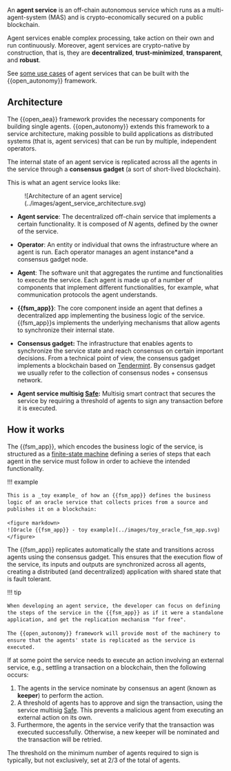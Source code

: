 An **agent service** is an off-chain autonomous service which runs as a multi-agent-system (MAS) and is crypto-economically secured on a public blockchain.

Agent services enable complex processing, take action on their own and run continuously. Moreover, agent services are crypto-native by construction, that is, they are **decentralized**, **trust-minimized**, **transparent**, and **robust**.

See [some use cases](./use_cases.md) of agent services that can be built with the {{open_autonomy}} framework.

## Architecture

The {{open_aea}} framework provides the necessary components for building single agents. {{open_autonomy}} extends this framework to a service architecture, making possible to build applications as distributed systems (that is, agent services) that can be run by multiple, independent operators.

The internal state of an agent service is replicated across all the agents in the service through a **consensus gadget** (a sort of short-lived blockchain).

This is what an agent service looks like:

<figure markdown>
![Architecture of an agent service](../images/agent_service_architecture.svg)
</figure>

* **Agent service**: The decentralized off-chain service that implements a certain functionality. It is composed of $N$ agents, defined by the owner of the service.

* **Operator**: An entity or individual that owns the infrastructure where an agent is run. Each operator manages an agent instance*and a consensus gadget node.

* **Agent**: The software unit that aggregates the runtime and functionalities to execute the service. Each agent is made up of a number of components that implement different functionalities, for example, what communication protocols the agent understands.

* **{{fsm_app}}**: The core component inside an agent that defines a decentralized app implementing the business logic of the service. {{fsm_app}}s implements the underlying mechanisms that allow agents to synchronize their internal state.

* **Consensus gadget:** The infrastructure that enables agents to synchronize the service state and reach consensus on certain important decisions. From a technical point of view, the consensus gadget implements a blockchain based on [Tendermint](https://tendermint.com/). By consensus gadget we usually refer to the collection of consensus nodes + consensus network.

* **Agent service multisig [Safe](https://safe.global/):** Multisig smart contract that secures the service by requiring a threshold of agents to sign any transaction before it is executed.

## How it works

The {{fsm_app}}, which encodes the business logic of the service, is structured as a [finite-state machine](../key_concepts/fsm.md) defining a series of steps that each agent in the service must follow in order to achieve the intended functionality.

!!! example

    This is a _toy example_ of how an {{fsm_app}} defines the business logic of an oracle service that collects prices from a source and publishes it on a blockchain:

    <figure markdown>
    ![Oracle {{fsm_app}} - toy example](../images/toy_oracle_fsm_app.svg)
    </figure>

The {{fsm_app}} replicates automatically the state and transitions across agents using the consensus gadget. This ensures that the execution flow of the service, its inputs and outputs are synchronized across all agents, creating a distributed (and decentralized) application with shared state that is fault tolerant.

!!! tip

    When developing an agent service, the developer can focus on defining the steps of the service in the {{fsm_app}} as if it were a standalone application, and get the replication mechanism "for free".

    The {{open_autonomy}} framework will provide most of the machinery to ensure that the agents' state is replicated as the service is executed.

If at some point the service needs to execute an action involving an external service, e.g., settling a transaction on a blockchain, then the following occurs:

1. The agents in the service nominate by consensus an agent (known as **keeper**) to perform the action.
2. A threshold of agents has to approve and sign the transaction, using the service multisig [Safe](https://safe.global/). This prevents a malicious agent from executing an external action on its own.
3. Furthermore, the agents in the service verify that the transaction was executed successfully. Otherwise, a new keeper will be nominated and the transaction will be retried.

The threshold on the minimum number of agents required to sign is typically, but not exclusively, set at 2/3 of the total of agents.
